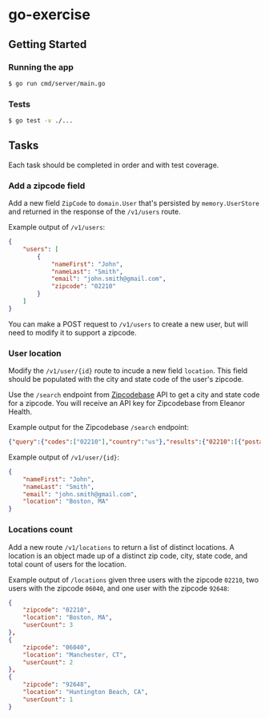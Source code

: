 # go-exercise

## Getting Started

### Running the app
```bash
$ go run cmd/server/main.go
```

### Tests
```bash
$ go test -v ./...
```

## Tasks

Each task should be completed in order and with test coverage.

### Add a zipcode field

Add a new field `ZipCode` to `domain.User` that's persisted by `memory.UserStore` and returned in the response of the `/v1/users` route.

Example output of `/v1/users`:

```json
{
    "users": [
        {
            "nameFirst": "John",
            "nameLast": "Smith",
            "email": "john.smith@gmail.com",
            "zipcode": "02210"
        }
    ]
}
```

You can make a POST request to `/v1/users` to create a new user, but will need to modify it to support a zipcode.

### User location

Modify the `/v1/user/{id}` route to incude a new field `location`. This field should be populated with the city and state code of the user's zipcode.

Use the `/search` endpoint from [Zipcodebase](https://app.zipcodebase.com/documentation) API to get a city and state code for a zipcode. You will receive an API key for Zipcodebase from Eleanor Health.

Example output for the Zipcodebase `/search` endpoint:

```json
{"query":{"codes":["02210"],"country":"us"},"results":{"02210":[{"postal_code":"02210","country_code":"US","latitude":"42.34890000","longitude":"-71.04650000","city":"Boston","state":"Massachusetts","city_en":"Boston","state_en":"Massachusetts","state_code":"MA","province":"Suffolk","province_code":"025"}]}}
```

Example output of `/v1/user/{id}`:

```json
{
    "nameFirst": "John",
    "nameLast": "Smith",
    "email": "john.smith@gmail.com",
    "location": "Boston, MA"
}
```

### Locations count

Add a new route `/v1/locations` to return a list of distinct locations. A location is an object made up of a distinct zip code, city, state code, and total count of users for the location.

Example output of `/locations` given three users with the zipcode `02210`, two users with the zipcode `06040`, and one user with the zipcode `92648`:

```json
{
    "zipcode": "02210",
    "location": "Boston, MA",
    "userCount": 3
},
{
    "zipcode": "06040",
    "location": "Manchester, CT",
    "userCount": 2
},
{
    "zipcode": "92648",
    "location": "Huntington Beach, CA",
    "userCount": 1
}
```
